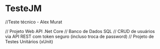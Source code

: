 # TesteJM

//Teste técnico - Alex Murat

// Projeto Web API .Net Core
// Banco de Dados SQL
// CRUD de usuários via API REST com token seguro (incluso troca de password)
// Projeto de Testes Unitários (xUnit)
